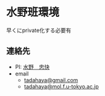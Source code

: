 # 水野班環境
早くにprivate化する必要有  

## 連絡先
- PI: [水野　忠快](https://github.com/tadahayamiz)  
- email  
    - tadahaya@gmail.com  
    - tadahaya@mol.f.u-tokyo.ac.jp  
